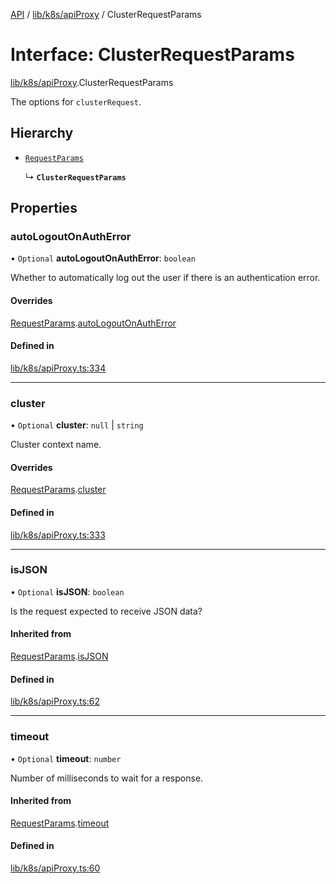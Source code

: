 [API](../API.md) / [lib/k8s/apiProxy](../modules/lib_k8s_apiProxy.md) / ClusterRequestParams

# Interface: ClusterRequestParams

[lib/k8s/apiProxy](../modules/lib_k8s_apiProxy.md).ClusterRequestParams

The options for `clusterRequest`.

## Hierarchy

- [`RequestParams`](lib_k8s_apiProxy.RequestParams.md)

  ↳ **`ClusterRequestParams`**

## Properties

### autoLogoutOnAuthError

• `Optional` **autoLogoutOnAuthError**: `boolean`

Whether to automatically log out the user if there is an authentication error.

#### Overrides

[RequestParams](lib_k8s_apiProxy.RequestParams.md).[autoLogoutOnAuthError](lib_k8s_apiProxy.RequestParams.md#autologoutonautherror)

#### Defined in

[lib/k8s/apiProxy.ts:334](https://github.com/kubernetes-sigs/headlamp/blob/072d2509b/frontend/src/lib/k8s/apiProxy.ts#L334)

___

### cluster

• `Optional` **cluster**: ``null`` \| `string`

Cluster context name.

#### Overrides

[RequestParams](lib_k8s_apiProxy.RequestParams.md).[cluster](lib_k8s_apiProxy.RequestParams.md#cluster)

#### Defined in

[lib/k8s/apiProxy.ts:333](https://github.com/kubernetes-sigs/headlamp/blob/072d2509b/frontend/src/lib/k8s/apiProxy.ts#L333)

___

### isJSON

• `Optional` **isJSON**: `boolean`

Is the request expected to receive JSON data?

#### Inherited from

[RequestParams](lib_k8s_apiProxy.RequestParams.md).[isJSON](lib_k8s_apiProxy.RequestParams.md#isjson)

#### Defined in

[lib/k8s/apiProxy.ts:62](https://github.com/kubernetes-sigs/headlamp/blob/072d2509b/frontend/src/lib/k8s/apiProxy.ts#L62)

___

### timeout

• `Optional` **timeout**: `number`

Number of milliseconds to wait for a response.

#### Inherited from

[RequestParams](lib_k8s_apiProxy.RequestParams.md).[timeout](lib_k8s_apiProxy.RequestParams.md#timeout)

#### Defined in

[lib/k8s/apiProxy.ts:60](https://github.com/kubernetes-sigs/headlamp/blob/072d2509b/frontend/src/lib/k8s/apiProxy.ts#L60)
